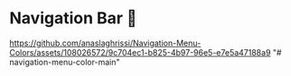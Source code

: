 # Navigation Bar 🤩


https://github.com/anaslaghrissi/Navigation-Menu-Colors/assets/108026572/9c704ec1-b825-4b97-96e5-e7e5a47188a9
"# navigation-menu-color-main" 
